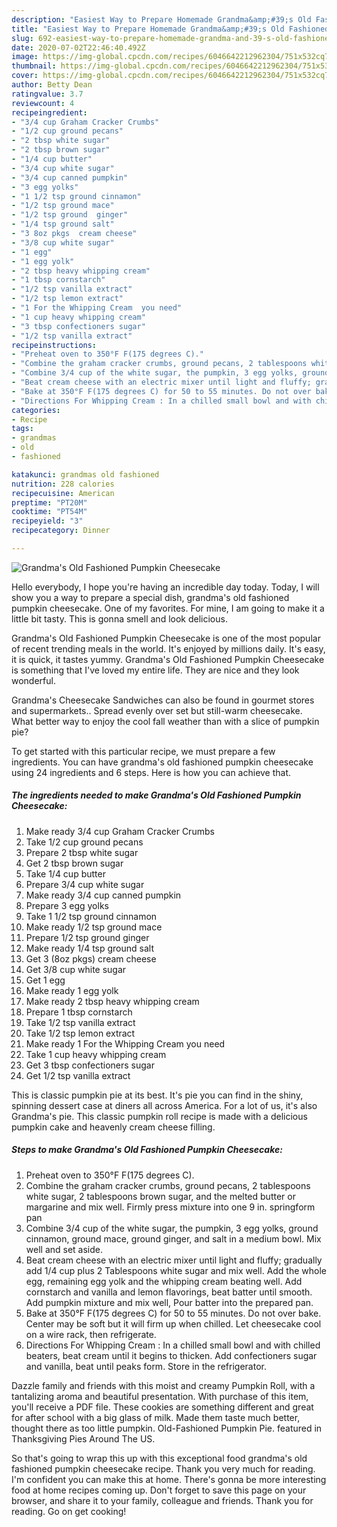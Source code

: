 ```yaml
---
description: "Easiest Way to Prepare Homemade Grandma&amp;#39;s Old Fashioned Pumpkin Cheesecake"
title: "Easiest Way to Prepare Homemade Grandma&amp;#39;s Old Fashioned Pumpkin Cheesecake"
slug: 692-easiest-way-to-prepare-homemade-grandma-and-39-s-old-fashioned-pumpkin-cheesecake
date: 2020-07-02T22:46:40.492Z
image: https://img-global.cpcdn.com/recipes/6046642212962304/751x532cq70/grandmas-old-fashioned-pumpkin-cheesecake-recipe-main-photo.jpg
thumbnail: https://img-global.cpcdn.com/recipes/6046642212962304/751x532cq70/grandmas-old-fashioned-pumpkin-cheesecake-recipe-main-photo.jpg
cover: https://img-global.cpcdn.com/recipes/6046642212962304/751x532cq70/grandmas-old-fashioned-pumpkin-cheesecake-recipe-main-photo.jpg
author: Betty Dean
ratingvalue: 3.7
reviewcount: 4
recipeingredient:
- "3/4 cup Graham Cracker Crumbs"
- "1/2 cup ground pecans"
- "2 tbsp white sugar"
- "2 tbsp brown sugar"
- "1/4 cup butter"
- "3/4 cup white sugar"
- "3/4 cup canned pumpkin"
- "3 egg yolks"
- "1 1/2 tsp ground cinnamon"
- "1/2 tsp ground mace"
- "1/2 tsp ground  ginger"
- "1/4 tsp ground salt"
- "3 8oz pkgs  cream cheese"
- "3/8 cup white sugar"
- "1 egg"
- "1 egg yolk"
- "2 tbsp heavy whipping cream"
- "1 tbsp cornstarch"
- "1/2 tsp vanilla extract"
- "1/2 tsp lemon extract"
- "1 For the Whipping Cream  you need"
- "1 cup heavy whipping cream"
- "3 tbsp confectioners sugar"
- "1/2 tsp vanilla extract"
recipeinstructions:
- "Preheat oven to 350°F F(175 degrees C)."
- "Combine the graham cracker crumbs, ground pecans, 2 tablespoons white sugar, 2 tablespoons brown sugar, and the melted butter or margarine and mix well. Firmly press mixture into one 9 in. springform pan"
- "Combine 3/4 cup of the white sugar, the pumpkin, 3 egg yolks, ground cinnamon, ground mace, ground ginger, and salt in a medium bowl. Mix well and set aside."
- "Beat cream cheese with an electric mixer until light and fluffy; gradually add 1/4 cup plus 2 Tablespoons white sugar and mix well. Add the whole egg, remaining egg yolk and the whipping cream beating well. Add cornstarch and vanilla and lemon flavorings, beat batter until smooth. Add pumpkin mixture and mix well, Pour batter into the prepared pan."
- "Bake at 350°F F(175 degrees C) for 50 to 55 minutes. Do not over bake. Center may be soft but it will firm up when chilled. Let cheesecake cool on a wire rack, then refrigerate."
- "Directions For Whipping Cream : In a chilled small bowl and with chilled beaters, beat cream until it begins to thicken. Add confectioners sugar and vanilla, beat until peaks form. Store in the refrigerator."
categories:
- Recipe
tags:
- grandmas
- old
- fashioned

katakunci: grandmas old fashioned 
nutrition: 228 calories
recipecuisine: American
preptime: "PT20M"
cooktime: "PT54M"
recipeyield: "3"
recipecategory: Dinner

---
```



![Grandma&#39;s Old Fashioned Pumpkin Cheesecake](https://img-global.cpcdn.com/recipes/6046642212962304/751x532cq70/grandmas-old-fashioned-pumpkin-cheesecake-recipe-main-photo.jpg)

Hello everybody, I hope you're having an incredible day today. Today, I will show you a way to prepare a special dish, grandma&#39;s old fashioned pumpkin cheesecake. One of my favorites. For mine, I am going to make it a little bit tasty. This is gonna smell and look delicious.

Grandma&#39;s Old Fashioned Pumpkin Cheesecake is one of the most popular of recent trending meals in the world. It's enjoyed by millions daily. It's easy, it is quick, it tastes yummy. Grandma&#39;s Old Fashioned Pumpkin Cheesecake is something that I've loved my entire life. They are nice and they look wonderful.

Grandma&#39;s Cheesecake Sandwiches can also be found in gourmet stores and supermarkets.. Spread evenly over set but still-warm cheesecake. What better way to enjoy the cool fall weather than with a slice of pumpkin pie?


To get started with this particular recipe, we must prepare a few ingredients. You can have grandma&#39;s old fashioned pumpkin cheesecake using 24 ingredients and 6 steps. Here is how you can achieve that.

<!--inarticleads1-->

##### The ingredients needed to make Grandma&#39;s Old Fashioned Pumpkin Cheesecake:

1. Make ready 3/4 cup Graham Cracker Crumbs
1. Take 1/2 cup ground pecans
1. Prepare 2 tbsp white sugar
1. Get 2 tbsp brown sugar
1. Take 1/4 cup butter
1. Prepare 3/4 cup white sugar
1. Make ready 3/4 cup canned pumpkin
1. Prepare 3 egg yolks
1. Take 1 1/2 tsp ground cinnamon
1. Make ready 1/2 tsp ground mace
1. Prepare 1/2 tsp ground  ginger
1. Make ready 1/4 tsp ground salt
1. Get 3 (8oz pkgs)  cream cheese
1. Get 3/8 cup white sugar
1. Get 1 egg
1. Make ready 1 egg yolk
1. Make ready 2 tbsp heavy whipping cream
1. Prepare 1 tbsp cornstarch
1. Take 1/2 tsp vanilla extract
1. Take 1/2 tsp lemon extract
1. Make ready 1 For the Whipping Cream  you need
1. Take 1 cup heavy whipping cream
1. Get 3 tbsp confectioners sugar
1. Get 1/2 tsp vanilla extract


This is classic pumpkin pie at its best. It&#39;s pie you can find in the shiny, spinning dessert case at diners all across America. For a lot of us, it&#39;s also Grandma&#39;s pie. This classic pumpkin roll recipe is made with a delicious pumpkin cake and heavenly cream cheese filling. 

<!--inarticleads2-->

##### Steps to make Grandma&#39;s Old Fashioned Pumpkin Cheesecake:

1. Preheat oven to 350°F F(175 degrees C).
1. Combine the graham cracker crumbs, ground pecans, 2 tablespoons white sugar, 2 tablespoons brown sugar, and the melted butter or margarine and mix well. Firmly press mixture into one 9 in. springform pan
1. Combine 3/4 cup of the white sugar, the pumpkin, 3 egg yolks, ground cinnamon, ground mace, ground ginger, and salt in a medium bowl. Mix well and set aside.
1. Beat cream cheese with an electric mixer until light and fluffy; gradually add 1/4 cup plus 2 Tablespoons white sugar and mix well. Add the whole egg, remaining egg yolk and the whipping cream beating well. Add cornstarch and vanilla and lemon flavorings, beat batter until smooth. Add pumpkin mixture and mix well, Pour batter into the prepared pan.
1. Bake at 350°F F(175 degrees C) for 50 to 55 minutes. Do not over bake. Center may be soft but it will firm up when chilled. Let cheesecake cool on a wire rack, then refrigerate.
1. Directions For Whipping Cream : In a chilled small bowl and with chilled beaters, beat cream until it begins to thicken. Add confectioners sugar and vanilla, beat until peaks form. Store in the refrigerator.


Dazzle family and friends with this moist and creamy Pumpkin Roll, with a tantalizing aroma and beautiful presentation. With purchase of this item, you&#39;ll receive a PDF file. These cookies are something different and great for after school with a big glass of milk. Made them taste much better, thought there as too little pumpkin. Old-Fashioned Pumpkin Pie. featured in Thanksgiving Pies Around The US. 

So that's going to wrap this up with this exceptional food grandma&#39;s old fashioned pumpkin cheesecake recipe. Thank you very much for reading. I'm confident you can make this at home. There's gonna be more interesting food at home recipes coming up. Don't forget to save this page on your browser, and share it to your family, colleague and friends. Thank you for reading. Go on get cooking!
